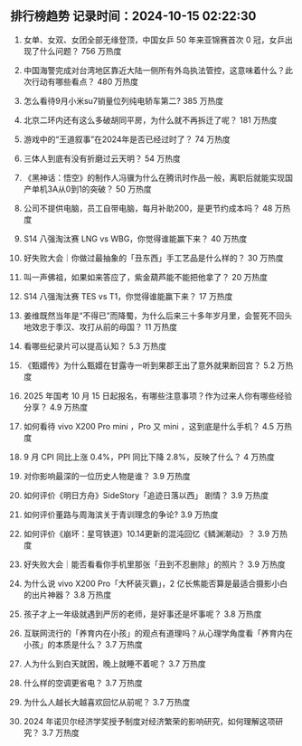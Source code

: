 
## 排行榜趋势 记录时间：2024-10-15 02:22:30
  
  1. 女单、女双、女团全部无缘登顶，中国女乒 50 年来亚锦赛首次 0 冠，女乒出现了什么问题？ 756 万热度
    
  2. 中国海警完成对台湾地区靠近大陆一侧所有外岛执法管控，这意味着什么？此次行动有哪些看点？ 480 万热度
    
  3. 怎么看待9月小米su7销量位列纯电轿车第二? 385 万热度
    
  4. 北京二环内还有这么多破胡同平房，为什么就不再拆迁了呢？ 181 万热度
    
  5. 游戏中的“王道叙事”在2024年是否已经过时了？ 74 万热度
    
  6. 三体人到底有没有折磨过云天明？ 54 万热度
    
  7. 《黑神话：悟空》的制作人冯骥为什么在腾讯时作品一般，离职后就能实现国产单机3A从0到1的突破？ 50 万热度
    
  8. 公司不提供电脑，员工自带电脑，每月补助200，是更节约成本吗？ 48 万热度
    
  9. S14 八强淘汰赛 LNG vs WBG，你觉得谁能赢下来？ 40 万热度
    
  10. 好失败大会｜你做过最抽象的「丑东西」手工艺品是什么样的？ 30 万热度
    
  11. 叫一声佛祖，如果如来答应了，紫金葫芦能不能把他拿了？ 20 万热度
    
  12. S14 八强淘汰赛 TES vs T1，你觉得谁能赢下来？ 17 万热度
    
  13. 姜维既然当年是“不得已”而降蜀，为什么后来三十多年岁月里，会誓死不回头地效忠于季汉、攻打从前的母国？ 11 万热度
    
  14. 看哪些纪录片可以提高认知？ 5.3 万热度
    
  15. 《甄嬛传》为什么甄嬛在甘露寺一听到果郡王出了意外就果断回宫？ 5.2 万热度
    
  16. 2025 年国考 10 月 15 日起报名，有哪些注意事项？作为过来人你有哪些经验分享？ 4.9 万热度
    
  17. 如何看待 vivo X200 Pro mini ，Pro 又 mini ，这到底是什么手机？ 4.5 万热度
    
  18. 9 月 CPI 同比上涨 0.4%，PPI 同比下降 2.8%，反映了什么？ 4 万热度
    
  19. 对你影响最深的一位历史人物是谁？ 3.9 万热度
    
  20. 如何评价《明日方舟》SideStory「追迹日落以西」 剧情？ 3.9 万热度
    
  21. 如何评价董路与周海滨关于青训理念的争论? 3.9 万热度
    
  22. 如何评价《崩坏：星穹铁道》10.14更新的混沌回忆《鳞渊潮动》？ 3.9 万热度
    
  23. 好失败大会｜能否看看你手机里那张「丑到不忍删除」的照片？ 3.9 万热度
    
  24. 为什么说 vivo X200 Pro「大杯装灭霸」，2 亿长焦能否算是最适合摄影小白的出片神器？ 3.8 万热度
    
  25. 孩子才上一年级就遇到严厉的老师，是好事还是坏事呢？ 3.8 万热度
    
  26. 互联网流行的「养育内在小孩」的观点有道理吗？从心理学角度看「养育内在小孩」的本质是什么？ 3.7 万热度
    
  27. 人为什么到白天就困，晚上就睡不着呢？ 3.7 万热度
    
  28. 什么样的空调更省电？ 3.7 万热度
    
  29. 为什么人越长大越喜欢回忆从前呢？ 3.7 万热度
    
  30. 2024 年诺贝尔经济学奖授予制度对经济繁荣的影响研究，如何理解这项研究？ 3.7 万热度
    
